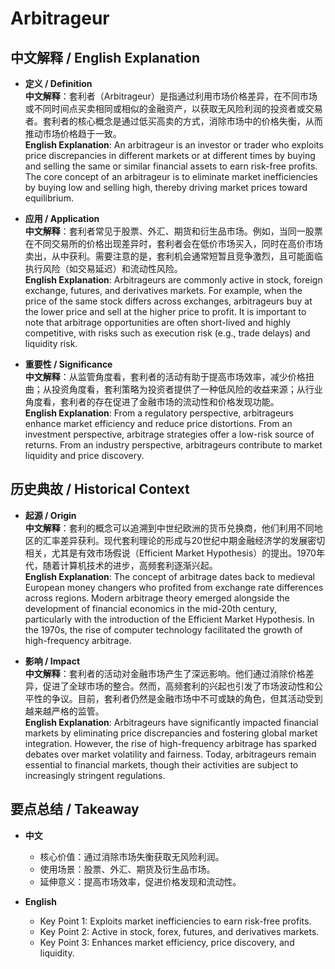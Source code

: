 # Arbitrageur

## 中文解释 / English Explanation

* **定义 / Definition**  
  **中文解释**：套利者（Arbitrageur）是指通过利用市场价格差异，在不同市场或不同时间点买卖相同或相似的金融资产，以获取无风险利润的投资者或交易者。套利者的核心概念是通过低买高卖的方式，消除市场中的价格失衡，从而推动市场价格趋于一致。  
  **English Explanation**: An arbitrageur is an investor or trader who exploits price discrepancies in different markets or at different times by buying and selling the same or similar financial assets to earn risk-free profits. The core concept of an arbitrageur is to eliminate market inefficiencies by buying low and selling high, thereby driving market prices toward equilibrium.

* **应用 / Application**  
  **中文解释**：套利者常见于股票、外汇、期货和衍生品市场。例如，当同一股票在不同交易所的价格出现差异时，套利者会在低价市场买入，同时在高价市场卖出，从中获利。需要注意的是，套利机会通常短暂且竞争激烈，且可能面临执行风险（如交易延迟）和流动性风险。  
  **English Explanation**: Arbitrageurs are commonly active in stock, foreign exchange, futures, and derivatives markets. For example, when the price of the same stock differs across exchanges, arbitrageurs buy at the lower price and sell at the higher price to profit. It is important to note that arbitrage opportunities are often short-lived and highly competitive, with risks such as execution risk (e.g., trade delays) and liquidity risk.

* **重要性 / Significance**  
  **中文解释**：从监管角度看，套利者的活动有助于提高市场效率，减少价格扭曲；从投资角度看，套利策略为投资者提供了一种低风险的收益来源；从行业角度看，套利者的存在促进了金融市场的流动性和价格发现功能。  
  **English Explanation**: From a regulatory perspective, arbitrageurs enhance market efficiency and reduce price distortions. From an investment perspective, arbitrage strategies offer a low-risk source of returns. From an industry perspective, arbitrageurs contribute to market liquidity and price discovery.

## 历史典故 / Historical Context

* **起源 / Origin**  
  **中文解释**：套利的概念可以追溯到中世纪欧洲的货币兑换商，他们利用不同地区的汇率差异获利。现代套利理论的形成与20世纪中期金融经济学的发展密切相关，尤其是有效市场假说（Efficient Market Hypothesis）的提出。1970年代，随着计算机技术的进步，高频套利逐渐兴起。  
  **English Explanation**: The concept of arbitrage dates back to medieval European money changers who profited from exchange rate differences across regions. Modern arbitrage theory emerged alongside the development of financial economics in the mid-20th century, particularly with the introduction of the Efficient Market Hypothesis. In the 1970s, the rise of computer technology facilitated the growth of high-frequency arbitrage.

* **影响 / Impact**  
  **中文解释**：套利者的活动对金融市场产生了深远影响。他们通过消除价格差异，促进了全球市场的整合。然而，高频套利的兴起也引发了市场波动性和公平性的争议。目前，套利者仍然是金融市场中不可或缺的角色，但其活动受到越来越严格的监管。  
  **English Explanation**: Arbitrageurs have significantly impacted financial markets by eliminating price discrepancies and fostering global market integration. However, the rise of high-frequency arbitrage has sparked debates over market volatility and fairness. Today, arbitrageurs remain essential to financial markets, though their activities are subject to increasingly stringent regulations.

## 要点总结 / Takeaway

* **中文**  
  - 核心价值：通过消除市场失衡获取无风险利润。  
  - 使用场景：股票、外汇、期货及衍生品市场。  
  - 延伸意义：提高市场效率，促进价格发现和流动性。

* **English**  
  - Key Point 1: Exploits market inefficiencies to earn risk-free profits.  
  - Key Point 2: Active in stock, forex, futures, and derivatives markets.  
  - Key Point 3: Enhances market efficiency, price discovery, and liquidity.